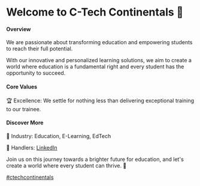 # Welcome to C-Tech Continentals 🌟

#### Overview

We are passionate about transforming education and empowering students to reach their full potential. 

With our innovative and personalized learning solutions, we aim to create a world where education is a fundamental right and every student has the opportunity to succeed.


#### Core Values

🏆 Excellence: We settle for nothing less than delivering exceptional training to our trainee.

#### Discover More

🏢 Industry: Education, E-Learning, EdTech

🔗 Handlers: [LinkedIn](https://www.linkedin.com/company/ctechcontinentals)

Join us on this journey towards a brighter future for education, and let's create a world where every student can thrive. 🚀 

[#ctechcontinentals](https://www.linkedin.com/company/ctechcontinentals)
